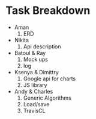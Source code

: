 <h1>Task Breakdown</h1>

<ul>
  <li>Aman
  <ol><li> ERD</li></ol></li>
  <li>Nikita
  <ol><li>Api description</li></ol></li>
  <li>Batoul & Ray<ol><li>Mock ups</li>
    <li>log</li></ol>
    <li>Ksenya & Dimittry <ol><li> Google api for charts</li>
    <li> JS library</li></ol>
    <li>Andy & Charles <ol><li> Generic Algorithms</li>
    <li>Load/save</li>
    <li> TravisCL </li></ol></li>
</ul>
